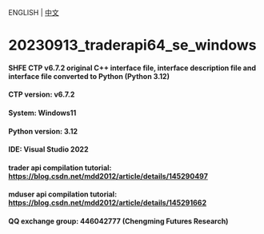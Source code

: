 ENGLISH | [中文](README.md)

# 20230913_traderapi64_se_windows

#### SHFE CTP v6.7.2 original C++ interface file, interface description file and interface file converted to Python (Python 3.12)

#### CTP version: v6.7.2

#### System: Windows11

#### Python version: 3.12

#### IDE: Visual Studio 2022

#### trader api compilation tutorial: https://blog.csdn.net/mdd2012/article/details/145290497

#### mduser api compilation tutorial: https://blog.csdn.net/mdd2012/article/details/145291662

#### QQ exchange group: 446042777 (Chengming Futures Research)